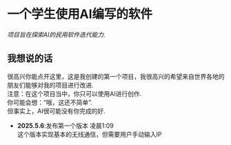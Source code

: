 # 一个学生使用AI编写的软件

_项目旨在探索AI的民用软件迭代能力._

## 我想说的话

很高兴你能点开这里，这是我创建的第一个项目，我很高兴的希望来自世界各地的朋友们能够对我的项目进行改进.                                                 
注意：在这个项目当中，你只可以使用AI进行创作.                                                                 
你可能会想：“哦，这还不简单”.                                           
但事实上，AI很可能没有你完成的好.                                                                   

 
- **2025.5.6**:发布第一个版本  凌晨1:09                                               
这个版本实现基本的无线通信，但需要用户手动输入IP                        
